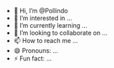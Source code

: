 - 👋 Hi, I’m @Pollindo
- 👀 I’m interested in ...
- 🌱 I’m currently learning ...
- 💞️ I’m looking to collaborate on ...
- 📫 How to reach me ...
- 😄 Pronouns: ...
- ⚡ Fun fact: ...

<!---
Pollindo/Pollindo is a ✨ special ✨ repository because its `README.md` (this file) appears on your GitHub profile.
You can click the Preview link to take a look at your changes.
--->
